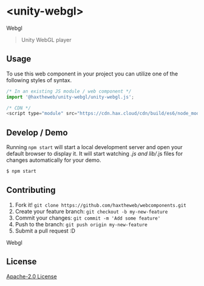 # &lt;unity-webgl&gt;

Webgl
> Unity WebGL player

## Usage
To use this web component in your project you can utilize one of the following styles of syntax.

```js
/* In an existing JS module / web component */
import '@haxtheweb/unity-webgl/unity-webgl.js';

/* CDN */
<script type="module" src="https://cdn.hax.cloud/cdn/build/es6/node_modules/@haxtheweb/unity-webgl/unity-webgl.js"></script>
```

## Develop / Demo
Running `npm start` will start a local development server and open your default browser to display it. It will start watching *.js and lib/*.js files for changes automatically for your demo.
```bash
$ npm start
```


## Contributing

1. Fork it! `git clone https://github.com/haxtheweb/webcomponents.git`
2. Create your feature branch: `git checkout -b my-new-feature`
3. Commit your changes: `git commit -m 'Add some feature'`
4. Push to the branch: `git push origin my-new-feature`
5. Submit a pull request :D

Webgl

## License
[Apache-2.0 License](http://opensource.org/licenses/Apache-2.0)